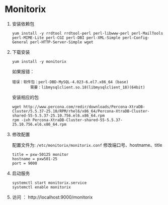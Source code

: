 # Monitorix

1. 安装依赖包
    ```
    yum install -y rrdtool rrdtool-perl perl-libwww-perl perl-MailTools perl-MIME-Lite perl-CGI perl-DBI perl-XML-Simple perl-Config-General perl-HTTP-Server-Simple wget 
    ```

2. 下载安装
    ```
    yum install -y monitorix
    ```

    如果报错：
    ```
    错误：软件包：perl-DBD-MySQL-4.023-6.el7.x86_64 (base)
            需要：libmysqlclient.so.18(libmysqlclient_18)(64bit)
    ```
    安装相应的包
    ```
    wget http://www.percona.com/redir/downloads/Percona-XtraDB-Cluster/5.5.37-25.10/RPM/rhel6/x86_64/Percona-XtraDB-Cluster-shared-55-5.5.37-25.10.756.el6.x86_64.rpm
    rpm -ivh Percona-XtraDB-Cluster-shared-55-5.5.37-25.10.756.el6.x86_64.rpm 
    ```

3. 修改配置

    配置文件为: `/etc/monitorix/monitorix.conf`
    修改端口号、hostname、title
    ```
    title = pxw-50125 monitor
    hostname = pxw501-25
    port = 9000
    ```

4. 启动服务
    ```
    systemctl start monitorix.service 
    systemctl enable monitorix
    ``` 

5. 访问 ： http://localhost:9000/monitorix
